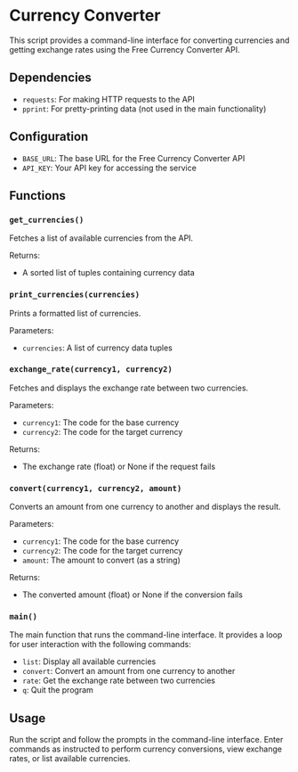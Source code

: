 # Currency Converter

This script provides a command-line interface for converting currencies and getting exchange rates using the Free Currency Converter API.

## Dependencies

- `requests`: For making HTTP requests to the API
- `pprint`: For pretty-printing data (not used in the main functionality)

## Configuration

- `BASE_URL`: The base URL for the Free Currency Converter API
- `API_KEY`: Your API key for accessing the service

## Functions

### `get_currencies()`

Fetches a list of available currencies from the API.

Returns:

- A sorted list of tuples containing currency data

### `print_currencies(currencies)`

Prints a formatted list of currencies.

Parameters:

- `currencies`: A list of currency data tuples

### `exchange_rate(currency1, currency2)`

Fetches and displays the exchange rate between two currencies.

Parameters:

- `currency1`: The code for the base currency
- `currency2`: The code for the target currency

Returns:

- The exchange rate (float) or None if the request fails

### `convert(currency1, currency2, amount)`

Converts an amount from one currency to another and displays the result.

Parameters:

- `currency1`: The code for the base currency
- `currency2`: The code for the target currency
- `amount`: The amount to convert (as a string)

Returns:

- The converted amount (float) or None if the conversion fails

### `main()`

The main function that runs the command-line interface. It provides a loop for user interaction with the following commands:

- `list`: Display all available currencies
- `convert`: Convert an amount from one currency to another
- `rate`: Get the exchange rate between two currencies
- `q`: Quit the program

## Usage

Run the script and follow the prompts in the command-line interface. Enter commands as instructed to perform currency conversions, view exchange rates, or list available currencies.

